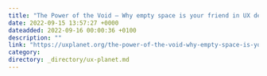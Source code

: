 ```yaml
---
title: "The Power of the Void — Why empty space is your friend in UX design."
date: 2022-09-15 13:57:27 +0000
dateadded: 2022-09-16 00:00:36 +0100
description: ""
link: "https://uxplanet.org/the-power-of-the-void-why-empty-space-is-your-friend-in-ux-design-705c06911c67?source=rss----819cc2aaeee0---4"
category:
directory: _directory/ux-planet.md
---
```

